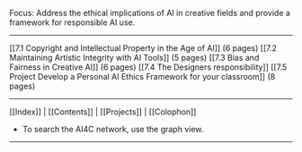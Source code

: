    Focus: Address the ethical implications of AI in creative fields and provide a framework for responsible AI use.

---


   [[7.1 Copyright and Intellectual Property in the Age of AI]] (6 pages)
   [[7.2 Maintaining Artistic Integrity with AI Tools]] (5 pages)
   [[7.3 Bias and Fairness in Creative AI]] (6 pages)
   [[7.4 The Designers responsibility]] 
   [[7.5 Project Develop a Personal AI Ethics Framework for your classroom]] (8 pages)


---
 [[Index]] | [[Contents]] | [[Projects]] | [[Colophon]] 
- To search the AI4C network, use the graph view.
---


